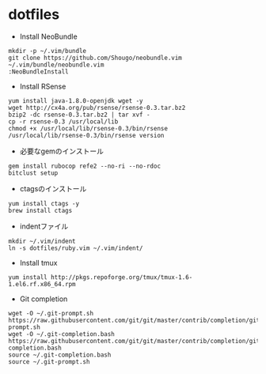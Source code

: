 dotfiles
========

* Install NeoBundle

```
mkdir -p ~/.vim/bundle
git clone https://github.com/Shougo/neobundle.vim ~/.vim/bundle/neobundle.vim
:NeoBundleInstall
```

* Install RSense

```
yum install java-1.8.0-openjdk wget -y
wget http://cx4a.org/pub/rsense/rsense-0.3.tar.bz2
bzip2 -dc rsense-0.3.tar.bz2 | tar xvf -
cp -r rsense-0.3 /usr/local/lib
chmod +x /usr/local/lib/rsense-0.3/bin/rsense
/usr/local/lib/rsense-0.3/bin/rsense version
```

* 必要なgemのインストール

```
gem install rubocop refe2 --no-ri --no-rdoc
bitclust setup
```

* ctagsのインストール

```
yum install ctags -y
brew install ctags
```

* indentファイル

```
mkdir ~/.vim/indent
ln -s dotfiles/ruby.vim ~/.vim/indent/
```

* Install tmux

```
yum install http://pkgs.repoforge.org/tmux/tmux-1.6-1.el6.rf.x86_64.rpm
```

* Git completion

```
wget -O ~/.git-prompt.sh https://raw.githubusercontent.com/git/git/master/contrib/completion/git-prompt.sh
wget -O ~/.git-completion.bash https://raw.githubusercontent.com/git/git/master/contrib/completion/git-completion.bash
source ~/.git-completion.bash
source ~/.git-prompt.sh
```
